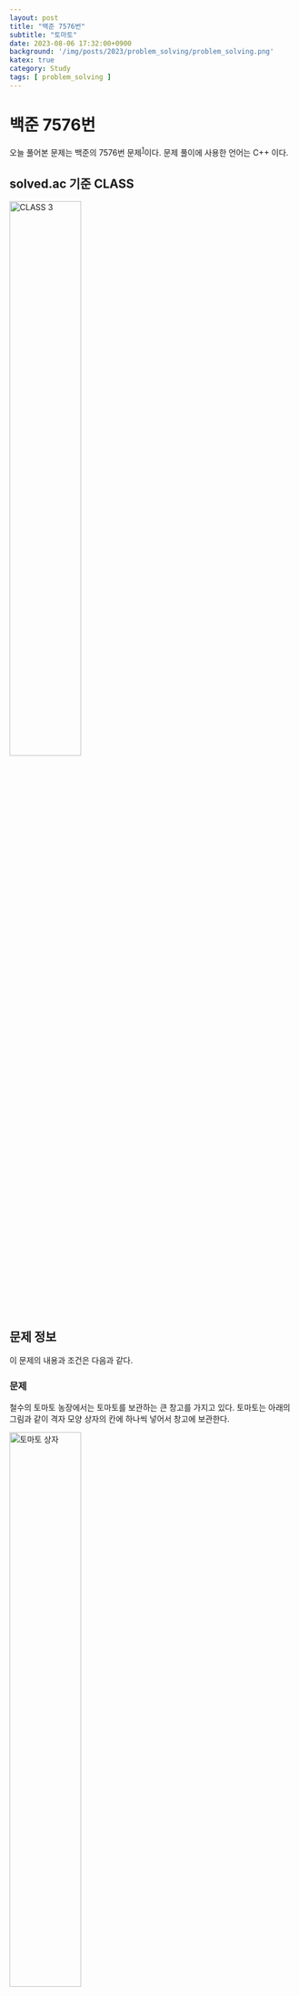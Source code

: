 ```yaml
---
layout: post
title: "백준 7576번"
subtitle: "토마토"
date: 2023-08-06 17:32:00+0900
background: '/img/posts/2023/problem_solving/problem_solving.png'
katex: true
category: Study
tags: [ problem_solving ]
---
```


# 백준 7576번

오늘 풀어본 문제는 백준의 7576번 문제<sup>[1](#footnote_1)</sup>이다. 문제 풀이에 사용한 언어는 C++ 이다.

## solved.ac 기준 CLASS

<img src="https://static.solved.ac/class/c3.svg" width="50%" height="50%" alt="CLASS 3">

## 문제 정보

이 문제의 내용과 조건은 다음과 같다.

### 문제

철수의 토마토 농장에서는 토마토를 보관하는 큰 창고를 가지고 있다. 토마토는 아래의 그림과 같이 격자 모양 상자의 칸에 하나씩 넣어서 창고에 보관한다. 

<img src="https://upload.acmicpc.net/de29c64f-dee7-4fe0-afa9-afd6fc4aad3a/" width="50%" height="50%" alt="토마토 상자">

창고에 보관되는 토마토들 중에는 잘 익은 것도 있지만, 아직 익지 않은 토마토들도 있을 수 있다. 보관 후 하루가 지나면, 익은 토마토들의 인접한 곳에 있는 익지 않은 토마토들은 익은 토마토의 영향을 받아 익게 된다. 하나의 토마토의 인접한 곳은 왼쪽, 오른쪽, 앞, 뒤 네 방향에 있는 토마토를 의미한다. 대각선 방향에 있는 토마토들에게는 영향을 주지 못하며, 토마토가 혼자 저절로 익는 경우는 없다고 가정한다. 철수는 창고에 보관된 토마토들이 며칠이 지나면 다 익게 되는지, 그 최소 일수를 알고 싶어 한다.

토마토를 창고에 보관하는 격자모양의 상자들의 크기와 익은 토마토들과 익지 않은 토마토들의 정보가 주어졌을 때, 며칠이 지나면 토마토들이 모두 익는지, 그 최소 일수를 구하는 프로그램을 작성하라. 단, 상자의 일부 칸에는 토마토가 들어있지 않을 수도 있다.

### 입력

첫 줄에는 상자의 크기를 나타내는 두 정수 $M$, $N$이 주어진다. $M$은 상자의 가로 칸의 수, N은 상자의 세로 칸의 수를 나타낸다. 단, $2 \leq M,N \leq 1,000$ 이다. 둘째 줄부터는 하나의 상자에 저장된 토마토들의 정보가 주어진다. 즉, 둘째 줄부터 $N$개의 줄에는 상자에 담긴 토마토의 정보가 주어진다. 하나의 줄에는 상자 가로줄에 들어있는 토마토의 상태가 $M$개의 정수로 주어진다. 정수 $1$은 익은 토마토, 정수 $0$은 익지 않은 토마토, 정수 $-1$은 토마토가 들어있지 않은 칸을 나타낸다.

토마토가 하나 이상 있는 경우만 입력으로 주어진다.

### 출력

여러분은 토마토가 모두 익을 때까지의 최소 날짜를 출력해야 한다. 만약, 저장될 때부터 모든 토마토가 익어있는 상태이면 $0$을 출력해야 하고, 토마토가 모두 익지는 못하는 상황이면 $-1$을 출력해야 한다.

## 풀이과정

어떤 익은 토마토에 전후좌후로 붙어있는 토마토들이 하루가 지나면 익는다고 되어있다. 각 토마토가 서로 붙어있는 모습을 그래프처럼 생각한다면, 그래프에서 노드 하나를 방문할 때 마다 하루가 지난다고 생각할 수 있다.

이 점을 이용해서, 전후좌후의 토마토 중 방문하지 않은 토마토를 방문하고, 이 토마토의 위치 정보에 거쳐온 '스텝 수'를 끼워넣어 큐에 저장하는 방식을 생각해보았다.

큐가 텅 빌 떄까지 반복하면서, 가장 큰 '스텝 수'를 저장하고, 이것을 걸린 일수로 생각하였다. 큐가 비게 되면, 모든 토마토를 검사하여 만약 익지 않은 토마토가 있다면 $-1$을 출력하도록 하고, 모든 토마토가 익었다면 그 '스텝 수'를 출력하도록 하였다.

### 첫 번째 시도

코드는 다음과 같이 작성하였다.

```cpp
#include <bits/stdc++.h>

using namespace std;

int tomatoes[1000][1000] = { 0, };

int main(void) {
	ios::sync_with_stdio(0);
	cin.tie(0);

	int width, height, tempTomato;
	int timePassed = 0;

	pair<pair<int, int>, int> currentRipenTomato;
	queue<pair<pair<int, int>, int>> ripenTomatoes;

	cin >> width >> height;

	for (int j = 0; j < height; j++) {
		for (int i = 0; i < width; i++) {
			cin >> tempTomato;
			tomatoes[i][j] = tempTomato;

			if (tempTomato == 1) {
				ripenTomatoes.push({ {i, j}, 0 });
			}
		}
	}

	while (!ripenTomatoes.empty()) {
		currentRipenTomato = ripenTomatoes.front();
		ripenTomatoes.pop();

		if (timePassed < currentRipenTomato.second) {
			timePassed = currentRipenTomato.second;
		}

		pair<int, int> currentRipenTomatoPosition = currentRipenTomato.first;

		if (currentRipenTomatoPosition.first > 0 && tomatoes[currentRipenTomatoPosition.first - 1][currentRipenTomatoPosition.second] == 0) {
			pair<int, int> newRipenTomatoPosition = { currentRipenTomatoPosition.first - 1, currentRipenTomatoPosition.second };
			tomatoes[newRipenTomatoPosition.first][newRipenTomatoPosition.second] = 1;
			ripenTomatoes.push({ newRipenTomatoPosition, currentRipenTomato.second + 1 });
		}

		if (currentRipenTomatoPosition.first < width - 1 && tomatoes[currentRipenTomatoPosition.first + 1][currentRipenTomatoPosition.second] == 0) {
			pair<int, int> newRipenTomatoPosition = { currentRipenTomatoPosition.first + 1, currentRipenTomatoPosition.second };
			tomatoes[newRipenTomatoPosition.first][newRipenTomatoPosition.second] = 1;
			ripenTomatoes.push({ newRipenTomatoPosition, currentRipenTomato.second + 1 });
		}

		if (currentRipenTomatoPosition.second > 0 && tomatoes[currentRipenTomatoPosition.first][currentRipenTomatoPosition.second - 1] == 0) {
			pair<int, int> newRipenTomatoPosition = { currentRipenTomatoPosition.first, currentRipenTomatoPosition.second - 1 };
			tomatoes[newRipenTomatoPosition.first][newRipenTomatoPosition.second] = 1;
			ripenTomatoes.push({ newRipenTomatoPosition, currentRipenTomato.second + 1 });
		}

		if (currentRipenTomatoPosition.second < height - 1 && tomatoes[currentRipenTomatoPosition.first][currentRipenTomatoPosition.second + 1] == 0) {
			pair<int, int> newRipenTomatoPosition = { currentRipenTomatoPosition.first, currentRipenTomatoPosition.second + 1 };
			tomatoes[newRipenTomatoPosition.first][newRipenTomatoPosition.second] = 1;
			ripenTomatoes.push({ newRipenTomatoPosition, currentRipenTomato.second + 1 });
		}
	}

	for (int j = 0; j < height; j++) {
		for (int i = 0; i < width; i++) {
			if (tomatoes[i][j] == 0) {
				timePassed = -1;
				break;
			}
		}

		if (timePassed == -1) {
			break;
		}
	}

	cout << timePassed;

	return 0;
}
```

그러자 모든 테스트 케이스를 통과하고 정답이 나오는 것을 확인할 수 있었다.

## 마무리

이번에 문제를 풀면서 로컬에서 계속 문제가 있었다. 인접한 토마토를 방문하는 것이 아닌, 전혀 뜬금없는 토마토를 방문하는 모습을 확인할 수 있었다. 그리고 어느 시점에서 제대로 토마토를 탐색하지 못하고 무한루프에 빠지게 되었다.

코드를 수차례 다시 확인해본 결과, 변수명을 잘못 입력했다는 것을 알게되었다. 변수 이름 2개가 비슷해서 이를 혼동한 것이다.

내가 쓴 PS 글들의 코드를 읽어보면 알겠지만, 내가 코드에서 변수명을 길게 짓는다는 것을 확인할 수 있을 것이다. 이건 Clean Code 라는 책에서 읽은 방법 중 변수 명이 무엇을 의미하는지 바로 이해할 수 있도록 돕기 위한 방안이었는데, PS도 적용해보면 어떨까 싶어 시도해본 방법이었다.

그런데 오늘, 그 방법의 단점을 알게된 것이다. 비슷한 변수명의 경우 틀려도 눈치채기 힘들 수 있다는 것이다. 그 외에도 변수 이름을 짓는데 골치를 앓는 등의 문제는 있어왔지만, 오늘 같은 경우는 거의 없었다. 그래서 앞으로 변수명을 지을 때, 이 기준을 조금 완화하는 편이 좋을 것 같다. 이번 일은 Clean Code 를 잘못 적용한 사례 중 하나로 생각할 수 있을 것 같다. ~~(애초에 clean 한 code 처럼 보이지는 않는다.)~~

오늘의 PS는 여기까지!

---
<a name="footnote_1">1</a>: <https://www.acmicpc.net/problem/7576>  